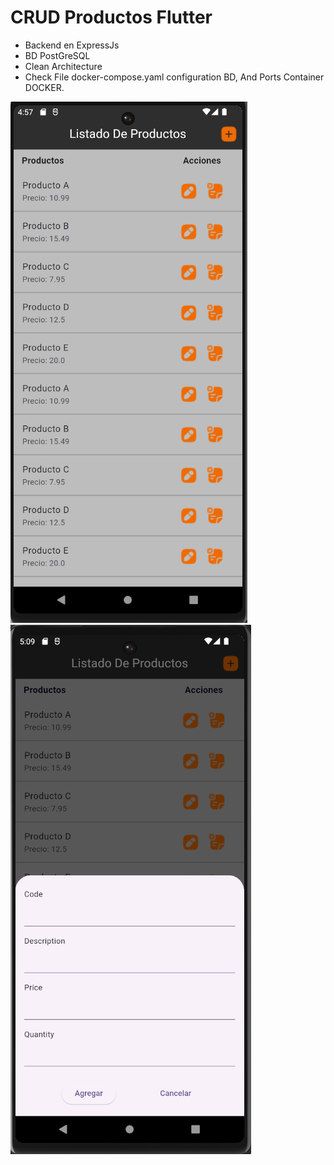# CRUD Productos Flutter

- Backend en ExpressJs
- BD PostGreSQL
- Clean Architecture
- Check File docker-compose.yaml configuration BD, And Ports Container DOCKER.

![alt text](image.png)
![alt text](image-1.png)
